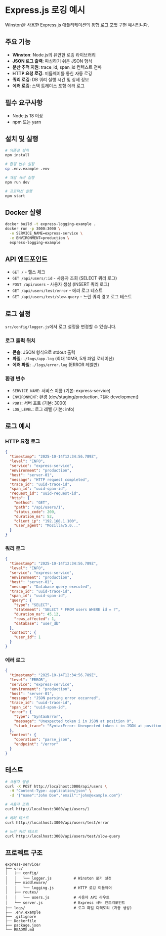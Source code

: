 # Express.js 로깅 예시

Winston을 사용한 Express.js 애플리케이션의 통합 로그 포맷 구현 예시입니다.

## 주요 기능

- **Winston**: Node.js의 유연한 로깅 라이브러리
- **JSON 로그 출력**: 파싱하기 쉬운 JSON 형식
- **분산 추적 지원**: trace_id, span_id 컨텍스트 전파
- **HTTP 요청 로깅**: 미들웨어를 통한 자동 로깅
- **쿼리 로깅**: DB 쿼리 실행 시간 및 상세 정보
- **에러 로깅**: 스택 트레이스 포함 에러 로그

## 필수 요구사항

- Node.js 18 이상
- npm 또는 yarn

## 설치 및 실행

```bash
# 의존성 설치
npm install

# 환경 변수 설정
cp .env.example .env

# 개발 서버 실행
npm run dev

# 프로덕션 실행
npm start
```

## Docker 실행

```bash
docker build -t express-logging-example .
docker run -p 3000:3000 \
  -e SERVICE_NAME=express-service \
  -e ENVIRONMENT=production \
  express-logging-example
```

## API 엔드포인트

- `GET /` - 헬스 체크
- `GET /api/users/:id` - 사용자 조회 (SELECT 쿼리 로그)
- `POST /api/users` - 사용자 생성 (INSERT 쿼리 로그)
- `GET /api/users/test/error` - 에러 로그 테스트
- `GET /api/users/test/slow-query` - 느린 쿼리 경고 로그 테스트

## 로그 설정

`src/config/logger.js`에서 로그 설정을 변경할 수 있습니다.

### 로그 출력 위치

- **콘솔**: JSON 형식으로 stdout 출력
- **파일**: `./logs/app.log` (최대 10MB, 5개 파일 로테이션)
- **에러 파일**: `./logs/error.log` (ERROR 레벨만)

### 환경 변수

- `SERVICE_NAME`: 서비스 이름 (기본: express-service)
- `ENVIRONMENT`: 환경 (dev/staging/production, 기본: development)
- `PORT`: 서버 포트 (기본: 3000)
- `LOG_LEVEL`: 로그 레벨 (기본: info)

## 로그 예시

### HTTP 요청 로그
```json
{
  "timestamp": "2025-10-14T12:34:56.789Z",
  "level": "INFO",
  "service": "express-service",
  "environment": "production",
  "host": "server-01",
  "message": "HTTP request completed",
  "trace_id": "uuid-trace-id",
  "span_id": "uuid-span-id",
  "request_id": "uuid-request-id",
  "http": {
    "method": "GET",
    "path": "/api/users/1",
    "status_code": 200,
    "duration_ms": 52,
    "client_ip": "192.168.1.100",
    "user_agent": "Mozilla/5.0..."
  }
}
```

### 쿼리 로그
```json
{
  "timestamp": "2025-10-14T12:34:56.789Z",
  "level": "INFO",
  "service": "express-service",
  "environment": "production",
  "host": "server-01",
  "message": "Database query executed",
  "trace_id": "uuid-trace-id",
  "span_id": "uuid-span-id",
  "query": {
    "type": "SELECT",
    "statement": "SELECT * FROM users WHERE id = ?",
    "duration_ms": 45.12,
    "rows_affected": 1,
    "database": "user_db"
  },
  "context": {
    "user_id": 1
  }
}
```

### 에러 로그
```json
{
  "timestamp": "2025-10-14T12:34:56.789Z",
  "level": "ERROR",
  "service": "express-service",
  "environment": "production",
  "host": "server-01",
  "message": "JSON parsing error occurred",
  "trace_id": "uuid-trace-id",
  "span_id": "uuid-span-id",
  "error": {
    "type": "SyntaxError",
    "message": "Unexpected token i in JSON at position 0",
    "stack_trace": "SyntaxError: Unexpected token i in JSON at position 0\n    at JSON.parse (<anonymous>)\n    ..."
  },
  "context": {
    "operation": "parse_json",
    "endpoint": "/error"
  }
}
```

## 테스트

```bash
# 사용자 생성
curl -X POST http://localhost:3000/api/users \
  -H "Content-Type: application/json" \
  -d '{"name":"John Doe","email":"john@example.com"}'

# 사용자 조회
curl http://localhost:3000/api/users/1

# 에러 테스트
curl http://localhost:3000/api/users/test/error

# 느린 쿼리 테스트
curl http://localhost:3000/api/users/test/slow-query
```

## 프로젝트 구조

```
express-service/
├── src/
│   ├── config/
│   │   └── logger.js          # Winston 로거 설정
│   ├── middleware/
│   │   └── logging.js         # HTTP 로깅 미들웨어
│   ├── routes/
│   │   └── users.js           # 사용자 API 라우트
│   └── server.js              # Express 서버 엔트리포인트
├── logs/                      # 로그 파일 디렉토리 (자동 생성)
├── .env.example
├── .gitignore
├── Dockerfile
├── package.json
└── README.md
```
